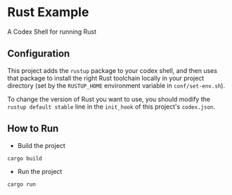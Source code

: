 # Rust Example

A Codex Shell for running Rust

## Configuration

This project adds the `rustup` package to your codex shell, and then uses that package to install the right Rust toolchain locally in your project directory (set by the `RUSTUP_HOME` environment variable in `conf/set-env.sh`).

To change the version of Rust you want to use, you should modify the `rustup default stable` line in the `init_hook` of this project's `codex.json`.

## How to Run

* Build the project

```bash
cargo build
```

* Run the project

```bash
cargo run
```
